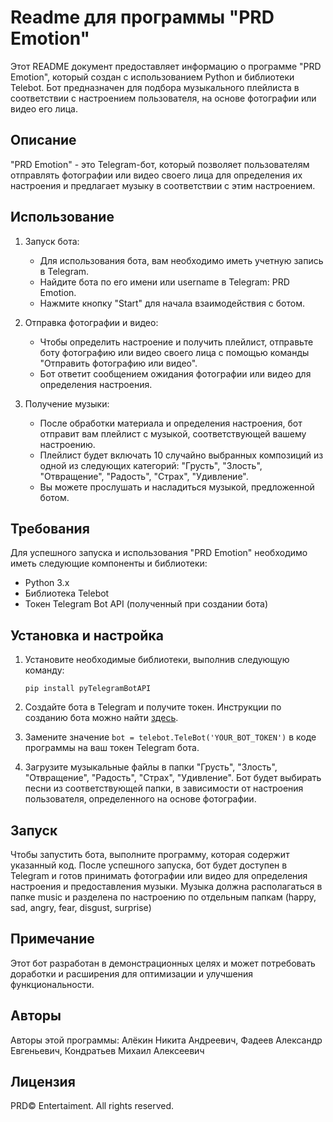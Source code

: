 # Readme для программы "PRD Emotion"

Этот README документ предоставляет информацию о программе "PRD Emotion", который создан с использованием Python и библиотеки Telebot. Бот предназначен для подбора музыкального плейлиста в соответствии с настроением пользователя, на основе фотографии или видео его лица.

## Описание

"PRD Emotion" - это Telegram-бот, который позволяет пользователям отправлять фотографии или видео своего лица для определения их настроения и предлагает музыку в соответствии с этим настроением.

## Использование

1. Запуск бота:
    - Для использования бота, вам необходимо иметь учетную запись в Telegram.
    - Найдите бота по его имени или username в Telegram: PRD Emotion.
    - Нажмите кнопку "Start" для начала взаимодействия с ботом.

2. Отправка фотографии и видео:
    - Чтобы определить настроение и получить плейлист, отправьте боту фотографию или видео своего лица с помощью команды "Отправить фотографию или видео".
    - Бот ответит сообщением ожидания фотографии или видео для определения настроения.

3. Получение музыки:
    - После обработки материала и определения настроения, бот отправит вам плейлист с музыкой, соответствующей вашему настроению.
    - Плейлист будет включать 10 случайно выбранных композиций из одной из следующих категорий: "Грусть", "Злость", "Отвращение", "Радость", "Страх", "Удивление".
    - Вы можете прослушать и насладиться музыкой, предложенной ботом.

## Требования

Для успешного запуска и использования "PRD Emotion" необходимо иметь следующие компоненты и библиотеки:

- Python 3.x
- Библиотека Telebot
- Токен Telegram Bot API (полученный при создании бота)

## Установка и настройка

1. Установите необходимые библиотеки, выполнив следующую команду:
   
   ```
   pip install pyTelegramBotAPI
   ```

2. Создайте бота в Telegram и получите токен. Инструкции по созданию бота можно найти [здесь](https://core.telegram.org/bots#botfather).

3. Замените значение `bot = telebot.TeleBot('YOUR_BOT_TOKEN')` в коде программы на ваш токен Telegram бота.

4. Загрузите музыкальные файлы в папки "Грусть", "Злость", "Отвращение", "Радость", "Страх", "Удивление". Бот будет выбирать песни из соответствующей папки, в зависимости от настроения пользователя, определенного на основе фотографии.

## Запуск

Чтобы запустить бота, выполните программу, которая содержит указанный код. После успешного запуска, бот будет доступен в Telegram и готов принимать фотографии или видео для определения настроения и предоставления музыки. Музыка должна располагаться в папке music и разделена по настроению по отдельным папкам (happy, sad, angry, fear, disgust, surprise)

## Примечание

Этот бот разработан в демонстрационных целях и может потребовать доработки и расширения для оптимизации и улучшения функциональности.

## Авторы

Авторы этой программы: Алёкин Никита Андреевич, Фадеев Александр Евгеньевич, Кондратьев Михаил Алексеевич

## Лицензия

PRD© Entertaiment. All rights reserved.
